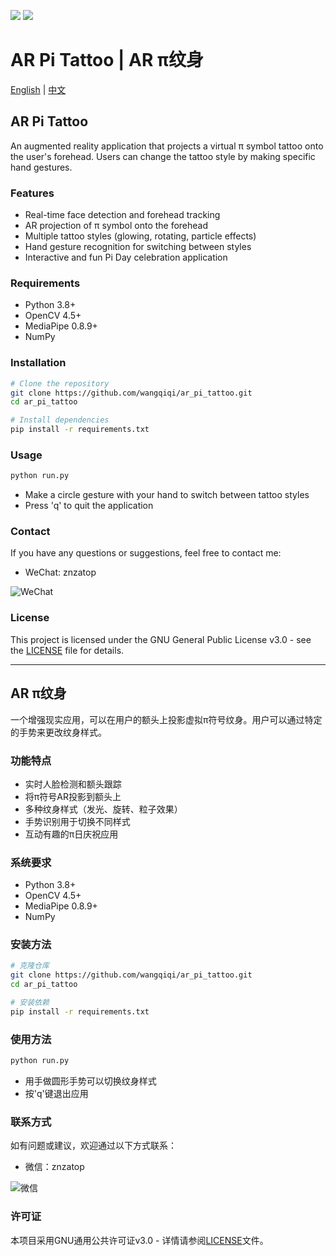 ![](assets/demo/1.png)
![](assets/demo/2.png)

# AR Pi Tattoo | AR π纹身

[English](#english) | [中文](#中文)

<a name="english"></a>
## AR Pi Tattoo

An augmented reality application that projects a virtual π symbol tattoo onto the user's forehead. Users can change the tattoo style by making specific hand gestures.

### Features

- Real-time face detection and forehead tracking
- AR projection of π symbol onto the forehead
- Multiple tattoo styles (glowing, rotating, particle effects)
- Hand gesture recognition for switching between styles
- Interactive and fun Pi Day celebration application

### Requirements

- Python 3.8+
- OpenCV 4.5+
- MediaPipe 0.8.9+
- NumPy

### Installation

```bash
# Clone the repository
git clone https://github.com/wangqiqi/ar_pi_tattoo.git
cd ar_pi_tattoo

# Install dependencies
pip install -r requirements.txt
```

### Usage

```bash
python run.py
```

- Make a circle gesture with your hand to switch between tattoo styles
- Press 'q' to quit the application

### Contact

If you have any questions or suggestions, feel free to contact me:

- WeChat: znzatop

![WeChat](https://github.com/wangqiqi/interesting_assets/blob/main/images/wechat.jpg)

### License

This project is licensed under the GNU General Public License v3.0 - see the [LICENSE](LICENSE) file for details.

---

<a name="中文"></a>
## AR π纹身

一个增强现实应用，可以在用户的额头上投影虚拟π符号纹身。用户可以通过特定的手势来更改纹身样式。

### 功能特点

- 实时人脸检测和额头跟踪
- 将π符号AR投影到额头上
- 多种纹身样式（发光、旋转、粒子效果）
- 手势识别用于切换不同样式
- 互动有趣的π日庆祝应用

### 系统要求

- Python 3.8+
- OpenCV 4.5+
- MediaPipe 0.8.9+
- NumPy

### 安装方法

```bash
# 克隆仓库
git clone https://github.com/wangqiqi/ar_pi_tattoo.git
cd ar_pi_tattoo

# 安装依赖
pip install -r requirements.txt
```

### 使用方法

```bash
python run.py
```

- 用手做圆形手势可以切换纹身样式
- 按'q'键退出应用

### 联系方式

如有问题或建议，欢迎通过以下方式联系：

- 微信：znzatop

![微信](https://github.com/wangqiqi/interesting_assets/blob/main/images/wechat.jpg)

### 许可证

本项目采用GNU通用公共许可证v3.0 - 详情请参阅[LICENSE](LICENSE)文件。 